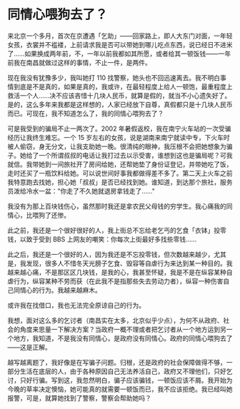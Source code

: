 # 同情心喂狗去了？

来北京一个多月，首次在京遭遇「乞助」——回家路上，即人大东门对面，一年轻女孩，衣裳并不褴褛，上前请求我是否可以带她到哪儿吃点东西，说已经日不进米了……如果换成两年前，不，一年以前我都如其所愿，或者给其一顿饭钱——一年前我在南昌就做过这样的事情，不止一件，是两件。

现在我没有犹豫多少，我叫她打 110 找警察，她头也不回迅速离去。我不明白事情到底是不是真的，如果是真的，我或许，在最轻程度上给人一顿饱，最重程度上救活一个人……决不应该吝惜十几块人民币，就算是假的，就当不小心遗失好了。是的，这么多年来我都是这样想的，人家已经放下自尊，真假都只是十几块人民币而已。可现在，我不知道怎么了，我的同情心喂狗去了？

可是我受到的骗局不止一两次了。2002 年暑假返校，我在南宁火车站的一次受骗经历让我终生难忘。一个 15 岁左右的女孩，说是湖南来南宁就读中专，下火车时被人偷窃，身无分文，让我支助她一晚。很清纯的眼神，我压根不会把她想象为骗子。她给了一个所谓叔叔的电话让我打过去以示受害，谁想到这也是骗局呢？可我就信。我带她到一间旅社开了房间给她，还帮她垫了身份证登记，并带她吃了饭，走时还买了一瓶饮料给她。可以说世间好事我都做得差不多了。第二天上火车之前我特意跑去找她，担心她「叔叔」是否已经找到她。谁知道，到达那个旅社，服务员泼给冷水一盆："你走了不久她就退房拿钱走了……"

我没有为那上百块钱伤心，虽然那时我还是拿农民父母钱的穷学生。我心痛我的同情心，比喂狗了还惨。

此之前，我还是一个很好很好的人，我上街总不忘给老乞丐的乞食「衣钵」投零钱，以致于受到 BBS 上网友的嘲笑：你每次上街最好多找些零钱……

此之后，我还是一个很好的人，因为我还是不忘投零钱，但次数越来越少，尤其是，我发现，很多人不惜冬天光膀子乞食、毁容等自虐行为来达到某一种目的。我越来越心痛，不是那区区几块钱，是我的心，我甚至怀疑，我是不是在纵容某种自虐行为，纵容某种不劳而获（在此我不是指那些失去劳动力者），纵容一种伤害自己同情心的行为。我越来越麻木。

或许我在找借口，我也无法完全原谅自己的行为。

我想，面对这么多的乞讨者（南昌实在太多，北京似乎少点），为何不从政府、社会的角度来思量一下解决方案？当政府一概不理或者把乞讨者从一个地方运到另一个地方，我知道，不是我没有同情心，是政府没有同情心。政府的同情心喂狗去了——这是正解。

越写越离题了，我好像是在写骗子问题。归根，还是政府的社会保障做得不够，一部分生活在底层的人，由于各种原因自己无法养活自己，政府又不理他们，只好乞讨，只好行骗。写到这，我忽然明白，骗子应该骗钱，一顿饭应该不屑。我开始为今晚的草率决定懊恼，她可能真的就需要一顿饭而已，我不应该拒绝。我已经叫她报警，可是，就算她找到了警察，警察会帮助她吗？
